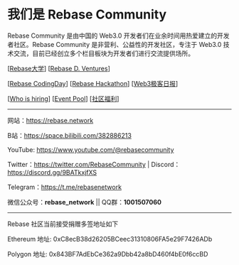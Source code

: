 # 我们是 Rebase Community

Rebase Community 是由中国的 Web3.0 开发者们在业余时间用热爱建立的开发者社区。Rebase Community 是非营利、公益性的开发社区，专注于 Web3.0 技术交流，目前已经创立多个栏目板块为开发者们进行交流提供场所。

[[Rebase大学](https://github.com/rebase-network/Rebase-University)] [[Rebase D. Ventures](https://rebased.ventures)]

[[Rebase CodingDay](https://github.com/rebase-network/work-groups/blob/main/README.md#rebase-codingday)] [[Rebase Hackathon](https://github.com/rebase-network/work-groups/blob/main/README.md#rebase-hackathon)] [[Web3极客日报](https://github.com/rebase-network/work-groups/blob/main/README.md#web3极客日报)]

[[Who is hiring](https://github.com/rebase-network/who-is-hiring)] [[Event Pool](https://github.com/rebase-network/event-pool)] [[社区福利](https://github.com/rebase-network/benefits)]

---

网站：https://rebase.network

B站：https://space.bilibili.com/382886213

YouTube: https://www.youtube.com/@rebasecommunity

Twitter：https://twitter.com/RebaseCommunity  |  Discord：https://discord.gg/9BATkxjfXS

Telegram：https://t.me/rebasenetwork

微信公众号：**rebase_network**  ||  QQ群：**1001507060**

---

Rebase 社区当前接受捐赠多签地址如下

Ethereum 地址: 0xC8ecB38d26205BCeec31310806FA5e29F7426ADb

Polygon 地址: 0x843BF7AdEbCe362a9Dbb42a8bD460f4bE0f6ccBD  


